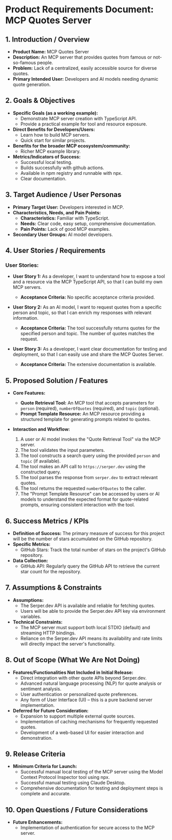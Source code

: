 # Product Requirements Document: MCP Quotes Server

## 1. Introduction / Overview

- **Product Name:** MCP Quotes Server
- **Description:** An MCP server that provides quotes from famous or not-so-famous people.
- **Problem:** Lack of a centralized, easily accessible source for diverse quotes.
- **Primary Intended User:** Developers and AI models needing dynamic quote generation.

## 2. Goals & Objectives

- **Specific Goals (as a working example):**
  - Demonstrate MCP server creation with TypeScript API.
  - Provide a practical example for tool and resource exposure.
- **Direct Benefits for Developers/Users:**
  - Learn how to build MCP servers.
  - Quick start for similar projects.
- **Benefits for the broader MCP ecosystem/community:**
  - Richer MCP example library.
- **Metrics/Indicators of Success:**
  - Successful local testing.
  - Builds successfully with github actions. 
  - Available in npm registry and runnable with npx.
  - Clear documentation.

## 3. Target Audience / User Personas

- **Primary Target User:** Developers interested in MCP.
- **Characteristics, Needs, and Pain Points:**
  - **Characteristics:** Familiar with TypeScript.
  - **Needs:** Clear code, easy setup, comprehensive documentation.
  - **Pain Points:** Lack of good MCP examples.
- **Secondary User Groups:** AI model developers.

## 4. User Stories / Requirements

### User Stories:

- **User Story 1:** As a developer, I want to understand how to expose a tool and a resource via the MCP TypeScript API, so that I can build my own MCP servers.
  - **Acceptance Criteria:** No specific acceptance criteria provided.

- **User Story 2:** As an AI model, I want to request quotes from a specific person and topic, so that I can enrich my responses with relevant information.
  - **Acceptance Criteria:** The tool successfully returns quotes for the specified person and topic. The number of quotes matches the request.

- **User Story 3:** As a developer, I want clear documentation for testing and deployment, so that I can easily use and share the MCP Quotes Server.
  - **Acceptance Criteria:** The extensive documentation is available.

## 5. Proposed Solution / Features

- **Core Features:**
  - **Quote Retrieval Tool:** An MCP tool that accepts parameters for `person` (required), `numberOfQuotes` (required), and `topic` (optional).
  - **Prompt Template Resource:** An MCP resource providing a structured template for generating prompts related to quotes.

- **Interaction and Workflow:**
  1.  A user or AI model invokes the "Quote Retrieval Tool" via the MCP server.
  2.  The tool validates the input parameters.
  3.  The tool constructs a search query using the provided `person` and `topic` (if available).
  4.  The tool makes an API call to `https://serper.dev` using the constructed query.
  5.  The tool parses the response from `serper.dev` to extract relevant quotes.
  6.  The tool returns the requested `numberOfQuotes` to the caller.
  7.  The "Prompt Template Resource" can be accessed by users or AI models to understand the expected format for quote-related prompts, ensuring consistent interaction with the tool.

## 6. Success Metrics / KPIs

- **Definition of Success:** The primary measure of success for this project will be the number of stars accumulated on the GitHub repository.
- **Specific Metrics:**
  - GitHub Stars: Track the total number of stars on the project's GitHub repository.
- **Data Collection:**
  - GitHub API: Regularly query the GitHub API to retrieve the current star count for the repository.

## 7. Assumptions & Constraints

- **Assumptions:**
  - The Serper.dev API is available and reliable for fetching quotes.
  - Users will be able to provide the Serper.dev API key via environment variables.
- **Technical Constraints:**
  - The MCP server must support both local STDIO (default) and streaming HTTP bindings.
  - Reliance on the Serper.dev API means its availability and rate limits will directly impact the server's functionality.

## 8. Out of Scope (What We Are Not Doing)

- **Features/Functionalities Not Included in Initial Release:**
  - Direct integration with other quote APIs beyond Serper.dev.
  - Advanced natural language processing (NLP) for quote analysis or sentiment analysis.
  - User authentication or personalized quote preferences.
  - Any form of User Interface (UI) – this is a pure backend server implementation.
- **Deferred for Future Consideration:**
  - Expansion to support multiple external quote sources.
  - Implementation of caching mechanisms for frequently requested quotes.
  - Development of a web-based UI for easier interaction and demonstration.

## 9. Release Criteria

- **Minimum Criteria for Launch:**
  - Successful manual local testing of the MCP server using the Model Context Protocol Inspector tool using npx.
  - Successful manual testing using Claude Desktop.
  - Comprehensive documentation for testing and deployment steps is complete and accurate.

## 10. Open Questions / Future Considerations

- **Future Enhancements:**
  - Implementation of authentication for secure access to the MCP server.
